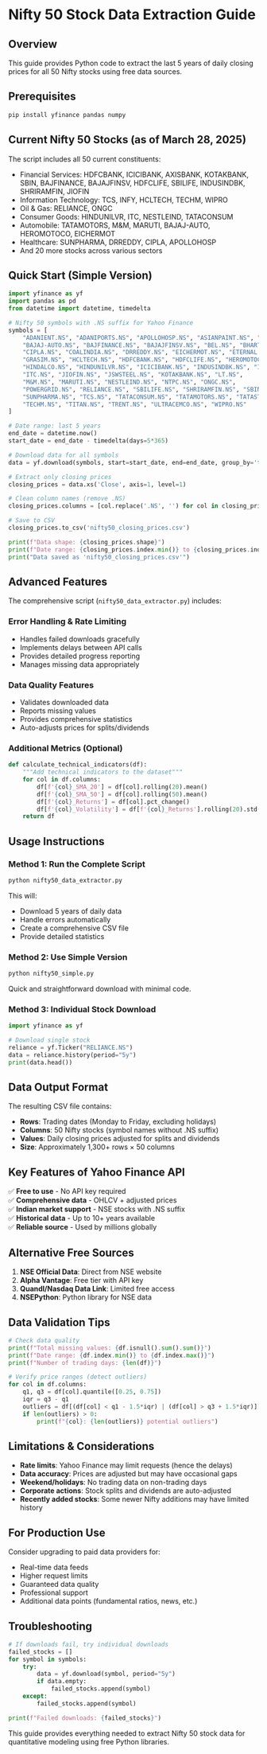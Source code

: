 # Nifty 50 Stock Data Extraction Guide

## Overview
This guide provides Python code to extract the last 5 years of daily closing prices for all 50 Nifty stocks using free data sources.

## Prerequisites
```bash
pip install yfinance pandas numpy
```

## Current Nifty 50 Stocks (as of March 28, 2025)
The script includes all 50 current constituents:
- Financial Services: HDFCBANK, ICICIBANK, AXISBANK, KOTAKBANK, SBIN, BAJFINANCE, BAJAJFINSV, HDFCLIFE, SBILIFE, INDUSINDBK, SHRIRAMFIN, JIOFIN
- Information Technology: TCS, INFY, HCLTECH, TECHM, WIPRO
- Oil & Gas: RELIANCE, ONGC
- Consumer Goods: HINDUNILVR, ITC, NESTLEIND, TATACONSUM
- Automobile: TATAMOTORS, M&M, MARUTI, BAJAJ-AUTO, HEROMOTOCO, EICHERMOT
- Healthcare: SUNPHARMA, DRREDDY, CIPLA, APOLLOHOSP
- And 20 more stocks across various sectors

## Quick Start (Simple Version)
```python
import yfinance as yf
import pandas as pd
from datetime import datetime, timedelta

# Nifty 50 symbols with .NS suffix for Yahoo Finance
symbols = [
    "ADANIENT.NS", "ADANIPORTS.NS", "APOLLOHOSP.NS", "ASIANPAINT.NS", "AXISBANK.NS",
    "BAJAJ-AUTO.NS", "BAJFINANCE.NS", "BAJAJFINSV.NS", "BEL.NS", "BHARTIARTL.NS",
    "CIPLA.NS", "COALINDIA.NS", "DRREDDY.NS", "EICHERMOT.NS", "ETERNAL.NS",
    "GRASIM.NS", "HCLTECH.NS", "HDFCBANK.NS", "HDFCLIFE.NS", "HEROMOTOCO.NS",
    "HINDALCO.NS", "HINDUNILVR.NS", "ICICIBANK.NS", "INDUSINDBK.NS", "INFY.NS",
    "ITC.NS", "JIOFIN.NS", "JSWSTEEL.NS", "KOTAKBANK.NS", "LT.NS",
    "M&M.NS", "MARUTI.NS", "NESTLEIND.NS", "NTPC.NS", "ONGC.NS",
    "POWERGRID.NS", "RELIANCE.NS", "SBILIFE.NS", "SHRIRAMFIN.NS", "SBIN.NS",
    "SUNPHARMA.NS", "TCS.NS", "TATACONSUM.NS", "TATAMOTORS.NS", "TATASTEEL.NS",
    "TECHM.NS", "TITAN.NS", "TRENT.NS", "ULTRACEMCO.NS", "WIPRO.NS"
]

# Date range: last 5 years
end_date = datetime.now()
start_date = end_date - timedelta(days=5*365)

# Download data for all symbols
data = yf.download(symbols, start=start_date, end=end_date, group_by='ticker')

# Extract only closing prices
closing_prices = data.xs('Close', axis=1, level=1)

# Clean column names (remove .NS)
closing_prices.columns = [col.replace('.NS', '') for col in closing_prices.columns]

# Save to CSV
closing_prices.to_csv('nifty50_closing_prices.csv')

print(f"Data shape: {closing_prices.shape}")
print(f"Date range: {closing_prices.index.min()} to {closing_prices.index.max()}")
print("Data saved as 'nifty50_closing_prices.csv'")
```

## Advanced Features
The comprehensive script (`nifty50_data_extractor.py`) includes:

### Error Handling & Rate Limiting
- Handles failed downloads gracefully
- Implements delays between API calls
- Provides detailed progress reporting
- Manages missing data appropriately

### Data Quality Features
- Validates downloaded data
- Reports missing values
- Provides comprehensive statistics
- Auto-adjusts prices for splits/dividends

### Additional Metrics (Optional)
```python
def calculate_technical_indicators(df):
    """Add technical indicators to the dataset"""
    for col in df.columns:
        df[f'{col}_SMA_20'] = df[col].rolling(20).mean()
        df[f'{col}_SMA_50'] = df[col].rolling(50).mean()
        df[f'{col}_Returns'] = df[col].pct_change()
        df[f'{col}_Volatility'] = df[f'{col}_Returns'].rolling(20).std()
    return df
```

## Usage Instructions

### Method 1: Run the Complete Script
```bash
python nifty50_data_extractor.py
```
This will:
- Download 5 years of daily data
- Handle errors automatically
- Create a comprehensive CSV file
- Provide detailed statistics

### Method 2: Use Simple Version
```bash
python nifty50_simple.py
```
Quick and straightforward download with minimal code.

### Method 3: Individual Stock Download
```python
import yfinance as yf

# Download single stock
reliance = yf.Ticker("RELIANCE.NS")
data = reliance.history(period="5y")
print(data.head())
```

## Data Output Format
The resulting CSV file contains:
- **Rows**: Trading dates (Monday to Friday, excluding holidays)
- **Columns**: 50 Nifty stocks (symbol names without .NS suffix)
- **Values**: Daily closing prices adjusted for splits and dividends
- **Size**: Approximately 1,300+ rows × 50 columns

## Key Features of Yahoo Finance API
✅ **Free to use** - No API key required  
✅ **Comprehensive data** - OHLCV + adjusted prices  
✅ **Indian market support** - NSE stocks with .NS suffix  
✅ **Historical data** - Up to 10+ years available  
✅ **Reliable source** - Used by millions globally  

## Alternative Free Sources
1. **NSE Official Data**: Direct from NSE website
2. **Alpha Vantage**: Free tier with API key
3. **Quandl/Nasdaq Data Link**: Limited free access
4. **NSEPython**: Python library for NSE data

## Data Validation Tips
```python
# Check data quality
print(f"Total missing values: {df.isnull().sum().sum()}")
print(f"Date range: {df.index.min()} to {df.index.max()}")
print(f"Number of trading days: {len(df)}")

# Verify price ranges (detect outliers)
for col in df.columns:
    q1, q3 = df[col].quantile([0.25, 0.75])
    iqr = q3 - q1
    outliers = df[(df[col] < q1 - 1.5*iqr) | (df[col] > q3 + 1.5*iqr)][col]
    if len(outliers) > 0:
        print(f"{col}: {len(outliers)} potential outliers")
```

## Limitations & Considerations
- **Rate limits**: Yahoo Finance may limit requests (hence the delays)
- **Data accuracy**: Prices are adjusted but may have occasional gaps
- **Weekend/holidays**: No trading data on non-trading days
- **Corporate actions**: Stock splits and dividends are auto-adjusted
- **Recently added stocks**: Some newer Nifty additions may have limited history

## For Production Use
Consider upgrading to paid data providers for:
- Real-time data feeds
- Higher request limits  
- Guaranteed data quality
- Professional support
- Additional data points (fundamental ratios, news, etc.)

## Troubleshooting
```python
# If downloads fail, try individual downloads
failed_stocks = []
for symbol in symbols:
    try:
        data = yf.download(symbol, period="5y")
        if data.empty:
            failed_stocks.append(symbol)
    except:
        failed_stocks.append(symbol)

print(f"Failed downloads: {failed_stocks}")
```

This guide provides everything needed to extract Nifty 50 stock data for quantitative modeling using free Python libraries.
